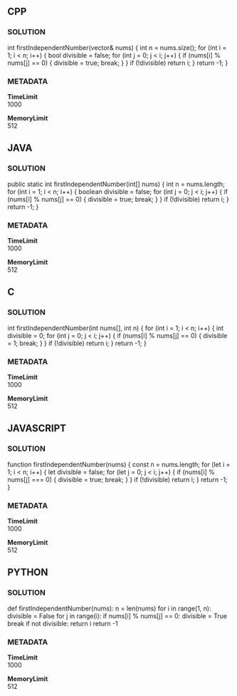 ## CPP

### SOLUTION

int firstIndependentNumber(vector<int>& nums) {
    int n = nums.size();
    for (int i = 1; i < n; i++) {
        bool divisible = false;
        for (int j = 0; j < i; j++) {
            if (nums[i] % nums[j] == 0) {
                divisible = true;
                break;
            }
        }
        if (!divisible) return i;
    }
    return -1;
}

### METADATA

**TimeLimit**  
1000  

**MemoryLimit**  
512  


## JAVA

### SOLUTION

public static int firstIndependentNumber(int[] nums) {
    int n = nums.length;
    for (int i = 1; i < n; i++) {
        boolean divisible = false;
        for (int j = 0; j < i; j++) {
            if (nums[i] % nums[j] == 0) {
                divisible = true;
                break;
            }
        }
        if (!divisible) return i;
    }
    return -1;
}

### METADATA

**TimeLimit**  
1000  

**MemoryLimit**  
512  


## C

### SOLUTION

int firstIndependentNumber(int nums[], int n) {
    for (int i = 1; i < n; i++) {
        int divisible = 0;
        for (int j = 0; j < i; j++) {
            if (nums[i] % nums[j] == 0) {
                divisible = 1;
                break;
            }
        }
        if (!divisible) return i;
    }
    return -1;
}

### METADATA

**TimeLimit**  
1000  

**MemoryLimit**  
512  


## JAVASCRIPT

### SOLUTION

function firstIndependentNumber(nums) {
    const n = nums.length;
    for (let i = 1; i < n; i++) {
        let divisible = false;
        for (let j = 0; j < i; j++) {
            if (nums[i] % nums[j] === 0) {
                divisible = true;
                break;
            }
        }
        if (!divisible) return i;
    }
    return -1;
}

### METADATA

**TimeLimit**  
1000  

**MemoryLimit**  
512  


## PYTHON

### SOLUTION

def firstIndependentNumber(nums):
    n = len(nums)
    for i in range(1, n):
        divisible = False
        for j in range(i):
            if nums[i] % nums[j] == 0:
                divisible = True
                break
        if not divisible:
            return i
    return -1

### METADATA

**TimeLimit**  
1000  

**MemoryLimit**  
512
